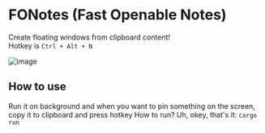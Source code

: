 # FONotes (Fast Openable Notes)
Create floating windows from clipboard content!<br>
Hotkey is `Ctrl + Alt + N`

![image](https://github.com/MeexReay/stknts/assets/127148610/fae1e7b4-d418-49ba-8060-4977d3758055)

## How to use
Run it on background and when you want to pin something on the screen, copy it to clipboard and press hotkey
How to run? Uh, okey, that's it: `cargo run`